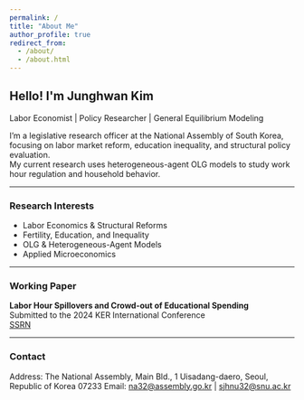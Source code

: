 ```yaml
---
permalink: /
title: "About Me"
author_profile: true
redirect_from: 
  - /about/
  - /about.html
---
```




## Hello! I'm Junghwan Kim  
Labor Economist | Policy Researcher | General Equilibrium Modeling  

I’m a legislative research officer at the National Assembly of South Korea, focusing on labor market reform, education inequality, and structural policy evaluation.  
My current research uses heterogeneous-agent OLG models to study work hour regulation and household behavior.

---

### Research Interests
- Labor Economics & Structural Reforms  
- Fertility, Education, and Inequality  
- OLG & Heterogeneous-Agent Models  
- Applied Microeconomics

---

### Working Paper
**Labor Hour Spillovers and Crowd-out of Educational Spending**  
Submitted to the 2024 KER International Conference  
[SSRN](https://papers.ssrn.com/sol3/papers.cfm?abstract_id=5214642) 

---

### Contact
Address: The National Assembly, Main Bld., 1 Uisadang-daero, Seoul, Republic of Korea 07233
Email: na32@assembly.go.kr | sjhnu32@snu.ac.kr 

